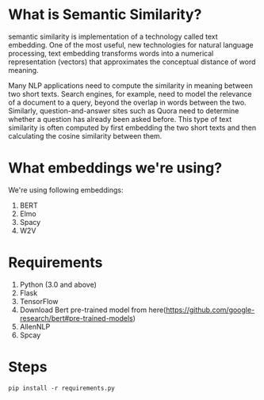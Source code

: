 # What is Semantic Similarity?
semantic similarity is implementation of a technology called text embedding. One of the most useful, new technologies for natural language processing, text embedding transforms words into a numerical representation (vectors) that approximates the conceptual distance of word meaning.

Many NLP applications need to compute the similarity in meaning between two short texts. Search engines, for example, need to model the relevance of a document to a query, beyond the overlap in words between the two. Similarly, question-and-answer sites such as Quora need to determine whether a question has already been asked before. This type of text similarity is often computed by first embedding the two short texts and then calculating the cosine similarity between them. 

# What embeddings we're using?
We're using following embeddings:
1. BERT
2. Elmo
3. Spacy
4. W2V

# Requirements
1. Python (3.0 and above)
2. Flask
3. TensorFlow
4. Download Bert pre-trained model from here(https://github.com/google-research/bert#pre-trained-models)
5. AllenNLP
6. Spcay

# Steps
``` pip install -r requirements.py ```

